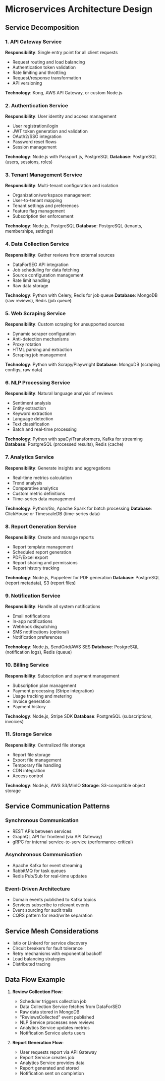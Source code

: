 # Microservices Architecture Design

## Service Decomposition

### 1. API Gateway Service
**Responsibility**: Single entry point for all client requests
- Request routing and load balancing
- Authentication token validation
- Rate limiting and throttling
- Request/response transformation
- API versioning

**Technology**: Kong, AWS API Gateway, or custom Node.js

### 2. Authentication Service
**Responsibility**: User identity and access management
- User registration/login
- JWT token generation and validation
- OAuth2/SSO integration
- Password reset flows
- Session management

**Technology**: Node.js with Passport.js, PostgreSQL
**Database**: PostgreSQL (users, sessions, roles)

### 3. Tenant Management Service
**Responsibility**: Multi-tenant configuration and isolation
- Organization/workspace management
- User-to-tenant mapping
- Tenant settings and preferences
- Feature flag management
- Subscription tier enforcement

**Technology**: Node.js, PostgreSQL
**Database**: PostgreSQL (tenants, memberships, settings)

### 4. Data Collection Service
**Responsibility**: Gather reviews from external sources
- DataForSEO API integration
- Job scheduling for data fetching
- Source configuration management
- Rate limit handling
- Raw data storage

**Technology**: Python with Celery, Redis for job queue
**Database**: MongoDB (raw reviews), Redis (job queue)

### 5. Web Scraping Service
**Responsibility**: Custom scraping for unsupported sources
- Dynamic scraper configuration
- Anti-detection mechanisms
- Proxy rotation
- HTML parsing and extraction
- Scraping job management

**Technology**: Python with Scrapy/Playwright
**Database**: MongoDB (scraping configs, raw data)

### 6. NLP Processing Service
**Responsibility**: Natural language analysis of reviews
- Sentiment analysis
- Entity extraction
- Keyword extraction
- Language detection
- Text classification
- Batch and real-time processing

**Technology**: Python with spaCy/Transformers, Kafka for streaming
**Database**: PostgreSQL (processed results), Redis (cache)

### 7. Analytics Service
**Responsibility**: Generate insights and aggregations
- Real-time metrics calculation
- Trend analysis
- Comparative analytics
- Custom metric definitions
- Time-series data management

**Technology**: Python/Go, Apache Spark for batch processing
**Database**: ClickHouse or TimescaleDB (time-series data)

### 8. Report Generation Service
**Responsibility**: Create and manage reports
- Report template management
- Scheduled report generation
- PDF/Excel export
- Report sharing and permissions
- Report history tracking

**Technology**: Node.js, Puppeteer for PDF generation
**Database**: PostgreSQL (report metadata), S3 (report files)

### 9. Notification Service
**Responsibility**: Handle all system notifications
- Email notifications
- In-app notifications
- Webhook dispatching
- SMS notifications (optional)
- Notification preferences

**Technology**: Node.js, SendGrid/AWS SES
**Database**: PostgreSQL (notification logs), Redis (queue)

### 10. Billing Service
**Responsibility**: Subscription and payment management
- Subscription plan management
- Payment processing (Stripe integration)
- Usage tracking and metering
- Invoice generation
- Payment history

**Technology**: Node.js, Stripe SDK
**Database**: PostgreSQL (subscriptions, invoices)

### 11. Storage Service
**Responsibility**: Centralized file storage
- Report file storage
- Export file management
- Temporary file handling
- CDN integration
- Access control

**Technology**: Node.js, AWS S3/MinIO
**Storage**: S3-compatible object storage

## Service Communication Patterns

### Synchronous Communication
- REST APIs between services
- GraphQL API for frontend (via API Gateway)
- gRPC for internal service-to-service (performance-critical)

### Asynchronous Communication
- Apache Kafka for event streaming
- RabbitMQ for task queues
- Redis Pub/Sub for real-time updates

### Event-Driven Architecture
- Domain events published to Kafka topics
- Services subscribe to relevant events
- Event sourcing for audit trails
- CQRS pattern for read/write separation

## Service Mesh Considerations
- Istio or Linkerd for service discovery
- Circuit breakers for fault tolerance
- Retry mechanisms with exponential backoff
- Load balancing strategies
- Distributed tracing

## Data Flow Example

1. **Review Collection Flow**:
   - Scheduler triggers collection job
   - Data Collection Service fetches from DataForSEO
   - Raw data stored in MongoDB
   - "ReviewsCollected" event published
   - NLP Service processes new reviews
   - Analytics Service updates metrics
   - Notification Service alerts users

2. **Report Generation Flow**:
   - User requests report via API Gateway
   - Report Service creates job
   - Analytics Service provides data
   - Report generated and stored
   - Notification sent on completion